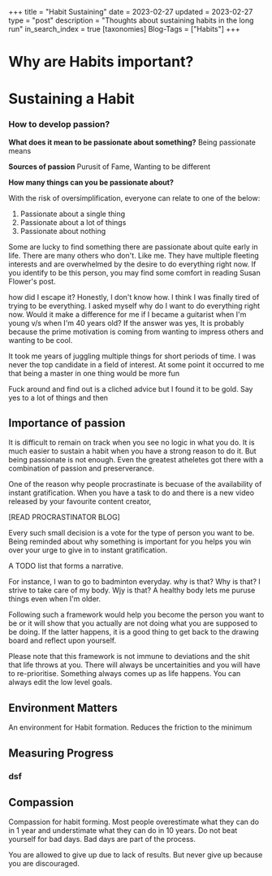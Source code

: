 +++
title = "Habit Sustaining"
date = 2023-02-27
updated = 2023-02-27
type = "post"
description = "Thoughts about sustaining habits in the long run"
in_search_index = true
[taxonomies]
Blog-Tags = ["Habits"]
+++

# Why are Habits important?

# Sustaining a Habit

### How to develop passion?

**What does it mean to be passionate about something?**
Being passionate means

**Sources of passion**
Purusit of Fame, Wanting to be different



**How many things can you be passionate about?**

With the risk of oversimplification, everyone can relate to one of the below:
1. Passionate about a single thing
2. Passionate about a lot of things
3. Passionate about nothing

Some are lucky to find something there are passionate about quite early in life. There are many others who don't. Like me. They have multiple fleeting interests and are overwhelmed by the desire to do everything right now.  If you identify to be this person, you may find some comfort in reading Susan Flower's post.

how did I escape it? Honestly, I don't know how. I think I was finally tired of trying to be everything. I asked myself why do I want to do everything right now. Would it make a difference for me if I became a guitarist when I'm young v/s when I'm 40 years old? If the answer was yes, It is probably because the prime motivation is coming from wanting to impress others and wanting to be cool.

It took me years of juggling multiple things for short periods of time. I was never the top candidate in a field of interest. At some point it occurred to me that being a master in one thing would be more fun

Fuck around and find out is a cliched advice but I found it to be gold. Say yes to a lot of things and then 

## Importance of passion
It is difficult to remain on track when you see no logic in what you do. It is much easier to sustain a habit when you have a strong reason to do it. But being passionate is not enough. Even the greatest atheletes got there with a combination of passion and preserverance.

One of the reason why people procrastinate is becuase of the availability of instant gratification. When you have a task to do and there is a new video released by your favourite content creator, 

[READ PROCRASTINATOR BLOG]

Every such small decision is a vote for the type of person you want to be. Being reminded about why something is important for you helps you win over your urge to give in to instant gratification.

A TODO list that forms a narrative.

For instance, I wan to go to badminton everyday. why is that? Why is that? I strive to take care of my body. Wjy is that? A healthy body lets me puruse things even when I'm older.

Following such a framework would help you become the person you want to be or it will show that you actually are not doing what you are supposed to be doing. If the latter happens, it is a good thing to get back to the drawing board and reflect upon yourself.

Please note that this framework is not immune to deviations and the shit that life throws at you. There will always be uncertainities and you will have to re-prioritise. Something always comes up as life happens. You can always edit the low level goals.

## Environment Matters

An environment for Habit formation. Reduces the friction to the minimum

## Measuring Progress

### dsf

## Compassion
Compassion for habit forming. Most people overestimate what they can do in 1 year and understimate what they can do in 10 years. Do not beat yourself for bad days. Bad days are part of the process.

You are allowed to give up due to lack of results. But never give up because you are discouraged.
